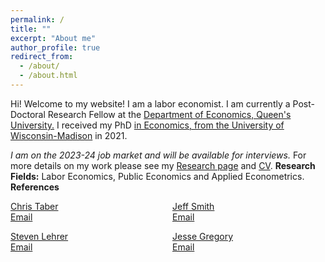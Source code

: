 ```yaml
---
permalink: /
title: ""
excerpt: "About me"
author_profile: true
redirect_from: 
  - /about/
  - /about.html
---
```


Hi! Welcome to my website! I am a labor economist. I am currently a  Post-Doctoral Research Fellow at the <a href="https://www.econ.queensu.ca/" target="_blank">Department of Economics, Queen's University.</a> I received my PhD [in Economics, from the University of Wisconsin-Madison](https://econ.wisc.edu/) in 2021.

*I am on the 2023-24 job market and will be available for interviews.* For more details on my work please see my [Research page](https://moshialam.github.io/research/) and [CV](/papers/Alam_MdMoshiUl_CV.pdf).
**Research Fields:**
  Labor Economics, Public Economics and Applied Econometrics.
**References**

<style>
ul.references {
  columns: 2;
  -webkit-columns: 2;
  -moz-columns: 2;
  list-style-type: none;
  padding: 0;
  margin: 0;
}

ul.references li {
  break-inside: avoid;
  padding-bottom: 1em;

}
</style>

<ul class="references">
  <li>
  <a href="https://www.ssc.wisc.edu/~ctaber/" target="_blank">Chris Taber</a><br>
  <span class="btn--research"><a href="mailto:ctaber@ssc.wisc.edu" target="_blank"><i class="fa fa-envelope" style="font-size:16px"></i> Email</a></span>
</li>
<li>
  <a href="https://www.econ.queensu.ca/people/faculty/steven-lehrer" target="_blank">Steven Lehrer</a><br>
  <span class="btn--research"><a href="mailto:lehrers@queensu.ca" target="_blank"><i class="fa fa-envelope" style="font-size:16px"></i> Email</a></span>
</li>
  <li>
  <a href="https://sites.google.com/site/econjeffsmith/home" target="_blank">Jeff Smith</a><br>
  <span class="btn--research"><a href="mailto:econjeff@ssc.wisc.edu" target="_blank"><i class="fa fa-envelope" style="font-size:16px"></i> Email</a></span>
</li>
<li>
  <a href="https://www.ssc.wisc.edu/~jmgregory/" target="_blank">Jesse Gregory</a><br>
  <span class="btn--research"><a href="mailto:jmgregory@ssc.wisc.edu" target="_blank"><i class="fa fa-envelope" style="font-size:16px"></i> Email</a></span>
</li>
</ul>


